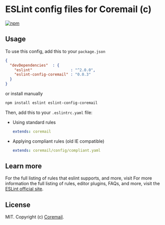 
# ESLint config files for Coremail (c)
[![npm][npm-image]][npm-url]

[npm-image]: https://img.shields.io/npm/v/eslint-config-coremail.svg
[npm-url]: https://npmjs.org/package/eslint-config-coremail

## Usage

To use this config, add this to your `package.json`

```json
{
  "devDependencies"  : {
    "eslint"                 : "^2.0.0",
    "eslint-config-coremail" : "0.0.3"
  }
}
```

or install manually

```bash
npm install eslint eslint-config-coremail
```


Then, add this to your `.eslintrc.yaml` file: 

- Using standard rules

    ```yaml
    extends: coremail
    ```

- Applying compliant rules (old IE compatible)

    ```yaml
    extends: coremail/config/compliant.yaml
    ```


## Learn more

For the full listing of rules that eslint supports, and more, visit 
For more information the full listing of rules, editor plugins, FAQs, and more, visit the
[ESLint official site](http://eslint.org/docs/rules/).

## License

MIT. Copyright (c) [Coremail](http://coremail.cn).